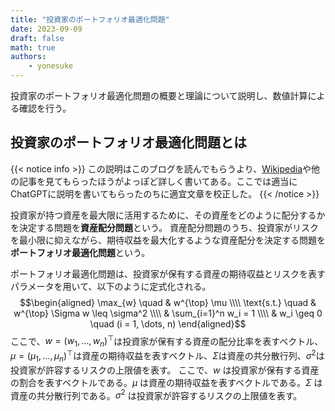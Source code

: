 ```yaml
---
title: "投資家のポートフォリオ最適化問題"
date: 2023-09-09
draft: false
math: true
authors:
    - yonesuke
---
```


投資家のポートフォリオ最適化問題の概要と理論について説明し、数値計算による確認を行う。

<!-- more -->

## 投資家のポートフォリオ最適化問題とは
{{< notice info >}}
この説明はこのブログを読んでもらうより、[Wikipedia](https://ja.wikipedia.org/wiki/%E7%8F%BE%E4%BB%A3%E3%83%9D%E3%83%BC%E3%83%88%E3%83%95%E3%82%A9%E3%83%AA%E3%82%AA%E7%90%86%E8%AB%96)や他の記事を見てもらったほうがよっぽど詳しく書いてある。ここでは適当にChatGPTに説明を書いてもらったのちに適宜文章を校正した。
{{< /notice >}}

投資家が持つ資産を最大限に活用するために、その資産をどのように配分するかを決定する問題を**資産配分問題**という。
資産配分問題のうち、投資家がリスクを最小限に抑えながら、期待収益を最大化するような資産配分を決定する問題を**ポートフォリオ最適化問題**という。

ポートフォリオ最適化問題は、投資家が保有する資産の期待収益とリスクを表すパラメータを用いて、以下のように定式化される。
$$\begin{aligned}
\max_{w} \quad & w^{\top} \mu \\\\
\text{s.t.} \quad & w^{\top} \Sigma w \leq \sigma^2 \\\\
& \sum_{i=1}^n w_i = 1 \\\\
& w_i \geq 0 \quad (i = 1, \dots, n)
\end{aligned}$$
ここで、$w = (w_1, \dots, w_n)^{\top}$は投資家が保有する資産の配分比率を表すベクトル、$\mu = (\mu_1, \dots, \mu_n)^{\top}$は資産の期待収益を表すベクトル、$\Sigma$は資産の共分散行列、$\sigma^2$は投資家が許容するリスクの上限値を表す。
ここで、$w$ は投資家が保有する資産の割合を表すベクトルである。$\mu$ は資産の期待収益を表すベクトルである。$\Sigma$ は資産の共分散行列である。$\sigma^2$ は投資家が許容するリスクの上限値を表す。
